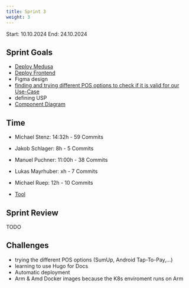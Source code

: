 ```yaml
---
title: Sprint 3
weight: 3
---
```


<title>{{.Title}}</title>

Start: 10.10.2024
End: 24.10.2024

## Sprint Goals
- [Deploy Medusa](https://medusa.alex-brot.stenz.dev/app)
- [Deploy Frontend](https://alex-brot.stenz.dev)
- Figma design
- [finding and trying different POS options to check if it is valid for our Use-Case](/docs/docs/usp/container_shop_system)
- defining USP
- [Component Diagram](/docs/docs/diagrams/component-diagram)

## Time
- Michael Stenz: 14:32h - 59 Commits
- Jakob Schlager: 8h - 5 Commits
- Manuel Puchner: 11:00h - 38 Commits
- Lukas Mayrhuber: xh - 7 Commits
- Michael Ruep: 12h - 10 Commits

- [Tool](https://timetracking.websters.at)

## Sprint Review
TODO


## Challenges
- trying the different POS options (SumUp, Android Tap-To-Pay,...)
- learning to use Hugo for Docs
- Automatic deployment
- Arm & Amd Docker images because the K8s enviroment runs on Arm
